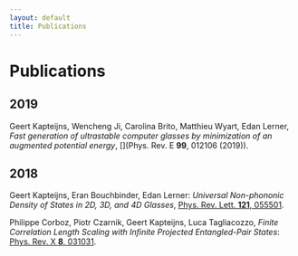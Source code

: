 ```yaml
---
layout: default
title: Publications
---
```


# Publications

## 2019


Geert Kapteijns, Wencheng Ji, Carolina Brito, Matthieu Wyart,
Edan Lerner, *Fast generation of ultrastable computer glasses by minimization of an augmented potential energy*, [](Phys. Rev. E <b>99</b>, 012106 (2019)).


## 2018

Geert Kapteijns, Eran Bouchbinder, Edan Lerner:
*Universal Non-phononic Density of States in 2D, 3D, and 4D Glasses*, [Phys. Rev. Lett. **121**, 055501](https://journals.aps.org/prl/abstract/10.1103/PhysRevLett.121.055501).

Philippe Corboz, Piotr Czarnik, Geert Kapteijns, Luca Tagliacozzo,
*Finite Correlation Length Scaling with Infinite Projected Entangled-Pair States*:
[Phys. Rev. X **8**, 031031](https://journals.aps.org/prx/abstract/10.1103/PhysRevX.8.031031).



